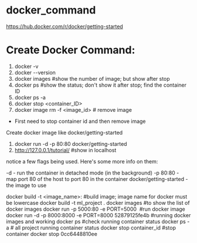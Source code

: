 # docker_command

https://hub.docker.com/r/docker/getting-started

# Create Docker Command: 
1. docker -v
2. docker --version
3. docker images #show the number of image; but show after stop
4. docker ps #show the status; don't show it after stop; find the container ID
5. docker ps -a
6. docker stop <container_ID>
7. docker image rm -f <image_id> # remove image 

* First need to stop container id and then remove image

Create docker image like docker/getting-started
1. docker run -d -p 80:80 docker/getting-started
2. http://127.0.0.1/tutorial/ #show in localhost

notice a few flags being used. Here's some more info on them:

-d - run the container in detached mode (in the background)
-p 80:80 - map port 80 of the host to port 80 in the container
docker/getting-started - the image to use


docker build -t <image_name>:<tagname> #build image; image name for docker must be lowercase
docker build -t ml_project .
docker images #to show the list of docker images
docker run -p 5000:80 -e PORT=5000 <image id> #run docker image
docker run -d -p 8000:8000 -e PORT=8000 52879125fe4b #running docker images and working
docker ps #check running container status
docker ps -a # all project running container status
docker stop container_id #stop container
docker stop 0cc6448810ee
